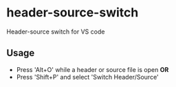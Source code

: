 # header-source-switch
Header-source switch for VS code

## Usage

* Press 'Alt+O' while a header or source file is open
**OR**
* Press 'Shift+P' and select 'Switch Header/Source' 

